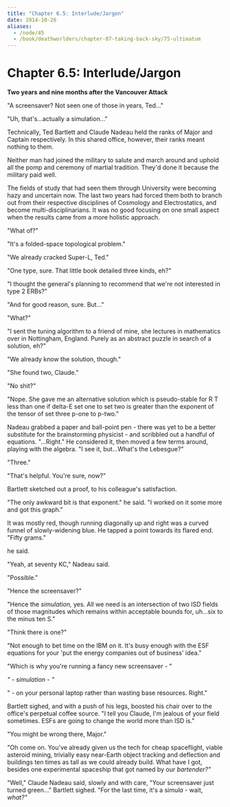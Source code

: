 ```yaml
---
title: "Chapter 6.5: Interlude/Jargon"
date: 2014-10-26
aliases:
  - /node/45
  - /book/deathworlders/chapter-07-taking-back-sky/75-ultimatum
---
```


# Chapter 6.5: Interlude/Jargon

**Two years and nine months after the Vancouver Attack**

"A screensaver? Not seen one of those in years, Ted..."

"Uh, that's...actually a simulation..."

Technically, Ted Bartlett and Claude Nadeau held the ranks of Major and Captain respectively. In this shared office, however, their ranks meant nothing to them.

Neither man had joined the military to salute and march around and uphold all the pomp and ceremony of martial tradition. They'd done it because the military paid well.

The fields of study that had seen them through University were becoming hazy and uncertain now. The last two years had forced them both to branch out from their respective disciplines of Cosmology and Electrostatics, and become multi-disciplinarians. It was no good focusing on one small aspect when the results came from a more holistic approach.

"What of?"

"It's a folded-space topological problem."

"We already cracked Super-L, Ted."

"One type, sure. That little book detailed three kinds, eh?"

"I thought the general's planning to recommend that we're not interested in type 2 ERBs?"

"And for good reason, sure. But..."

"What?"

"I sent the tuning algorithm to a friend of mine, she lectures in mathematics over in Nottingham, England. Purely as an abstract puzzle in search of a solution, eh?"

"We already know the solution, though."

"She found two, Claude."

"No shit?"

"Nope. She gave me an alternative solution which is pseudo-stable for R T less than one if delta-E set one to set two is greater than the exponent of the tensor of set three p-one to p-two."

Nadeau grabbed a paper and ball-point pen - there was yet to be a better substitute for the brainstorming physicist - and scribbled out a handful of equations. "...Right." He considered it, then moved a few terms around, playing with the algebra. "I see it, but...What's the Lebesgue?"

"Three."

"That's helpful. You're sure, now?"

Bartlett sketched out a proof, to his colleague's satisfaction.

"The only awkward bit is that exponent." he said. "I worked on it some more and got this graph."

It was mostly red, though running diagonally up and right was a curved funnel of slowly-widening blue. He tapped a point towards its flared end. "Fifty grams."

he said.

"Yeah, at seventy KC," Nadeau said.

"Possible."

"Hence the screensaver?"

"Hence the *simulation,* yes. All we need is an intersection of two ISD fields of those magnitudes which remains within acceptable bounds for, uh...six to the minus ten S."

"Think there is one?"

"Not enough to bet time on the IBM on it. It's busy enough with the ESF equations for your 'put the energy companies out of business' idea."

"Which is why you're running a fancy new screensaver - "

*" - simulation - "*

" - on your personal laptop rather than wasting base resources. Right."

Bartlett sighed, and with a push of his legs, boosted his chair over to the office's perpetual coffee source. "I tell you Claude, I'm jealous of your field sometimes. ESFs are going to change the world more than ISD is."

"You might be wrong there, Major."

"Oh come on. You've already given us the tech for cheap spaceflight, viable asteroid mining, trivially easy near-Earth object tracking and deflection and buildings ten times as tall as we could already build. What have I got, besides one experimental spaceship that got named by our *bartender?"*

"Well," Claude Nadeau said, slowly and with care, "Your screensaver just turned green..." Bartlett sighed. "For the last time, it's a simu<em>la - </em>wait, *what?"*
